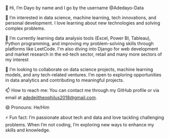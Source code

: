👋 Hi, I’m Dayo by name and I go by the username @Adedayo-Data

👀 I’m interested in data science, machine learning, tech innovations, and personal development. I love learning about new technologies and solving complex problems.

🌱 I’m currently learning data analysis tools (Excel, Power BI, Tableau), Python programming, and improving my problem-solving skills through platforms like LeetCode. I'm also diving into Django for web development and market research in the ed-tech sector, retail and many more sectors of my interest

💞️ I’m looking to collaborate on data science projects, machine learning models, and any tech-related ventures. I’m open to exploring opportunities in data analytics and contributing to meaningful projects.

📫 How to reach me: You can contact me through my GitHub profile or via email at adedejitheophilus2018@gmail.com.

😄 Pronouns: He/Him

⚡ Fun fact: I’m passionate about tech and data and love tackling challenging problems. When I’m not coding, I’m exploring new ways to enhance my skills and knowledge.

<!---
Adedayo-Data/Adedayo-Data is a ✨ special ✨ repository because its `README.md` (this file) appears on your GitHub profile.
You can click the Preview link to take a look at your changes.
--->
